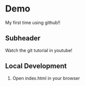 # Demo
My first time using github!!

## Subheader
Watch the git tutorial in youtube!

## Local Development
1. Open index.html in your browser

